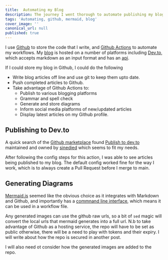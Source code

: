 ```yaml
---
title:  Automating my Blog
description: The journey I went thorough to automate publishing my blog.
tags: 'Automating, github, mermaid, blog'
cover_image: ''
canonical_url: null
published: true
---
```


I use [Github](https://www.github.com) to store the code that I write, and [Github Actions](https://github.com/features/actions) to automate my workflows. My [blog](https://dev.to/jonashdown) is hosted on a number of platforms including [Dev.to](https://dev.to/jonashdown), which accepts markdown as an input format and has an [api](https://developers.forem.com/api).

If I could store my blog in Github, I could do the following
 - Write blog articles off line and use git to keep them upto date.
 - Push completed articles to Github.
 - Take advantage of Github Actions to:
   - Publish to various blogging platforms
   - Grammar and spell check
   - Generate and store diagrams 
   - Inform social media platforms of new/updated articles
   - Display latest articles on my Github profile.

## Publishing to Dev.to
A quick search of the [Github marketplace](https://github.com/marketplace?category=&type=actions&verification=&query=dev.to) found [Publish to dev.to](https://github.com/marketplace/actions/publish-to-dev-to) maintained and owned by [sinedied](https://dev.to/sinedied) which seems to fit my needs. 

After following the config steps for this action, I was able to see articles being published to my blog. The default config worked fine for the way I work, which is to always create a Pull Request before I merge to main.

## Generating Diagrams
[Mermaid.js](https://mermaid.js.org/) seemed like the obvious choice as it integrates with Markdown and Github, and importantly has a [commnand line interface](https://github.com/mermaid-js/mermaid-cli), which means it can be used in a workflow file.

Any generated images can use the github raw urls, so a bit of `sed` magic will convert the local urls that mermaid generates into a full url. N.b to take advantage of Github as a hosting service, the repo will have to be set as public otherwise, there will be a need to play with tokens and their expiry. I will write about how the repo is secured in another post.

I will also need ot consider how the generated images are added to the repo.

